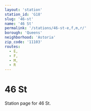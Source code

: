 ```yaml
---
layout: 'station'
station_id: 'G18'
slug: '46-st'
name: '46 St'
permalink: '/stations/46-st-e,f,m,r/'
borough: 'Queens'
neighborhood: 'Astoria'
zip_code: '11103'
routes:
  - E,
  - F,
  - M,
  - R
---
```

# 46 St

Station page for 46 St.
